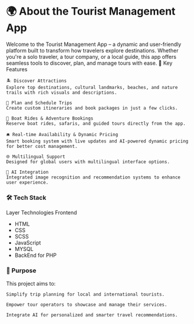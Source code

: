<h1> 🌍 About the Tourist Management App </h1>

Welcome to the Tourist Management App – a dynamic and user-friendly platform built to transform how travelers explore destinations. Whether you're a solo traveler, a tour company, or a local guide, this app offers seamless tools to discover, plan, and manage tours with ease.
🧭 Key Features

    🏝️ Discover Attractions
    Explore top destinations, cultural landmarks, beaches, and nature trails with rich visuals and descriptions.

    📅 Plan and Schedule Trips
    Create custom itineraries and book packages in just a few clicks.

    🚤 Boat Rides & Adventure Bookings
    Reserve boat rides, safaris, and guided tours directly from the app.

    🛎️ Real-time Availability & Dynamic Pricing
    Smart booking system with live updates and AI-powered dynamic pricing for better cost management.

    🌐 Multilingual Support
    Designed for global users with multilingual interface options.

    🧠 AI Integration
    Integrated image recognition and recommendation systems to enhance user experience.

<h3>🛠️ Tech Stack</h3>
Layer	Technologies
Frontend	
<ul>
    <li>HTML</li>
    <li>CSS</li>
    <li>SCSS</li>
    <li>JavaScript</li>
    <li>MYSQL</li>
    <li>BackEnd for PHP</li>
</ul>

<h3>🎯 Purpose</h3>

This project aims to:

    Simplify trip planning for local and international tourists.

    Empower tour operators to showcase and manage their services.

    Integrate AI for personalized and smarter travel recommendations.
